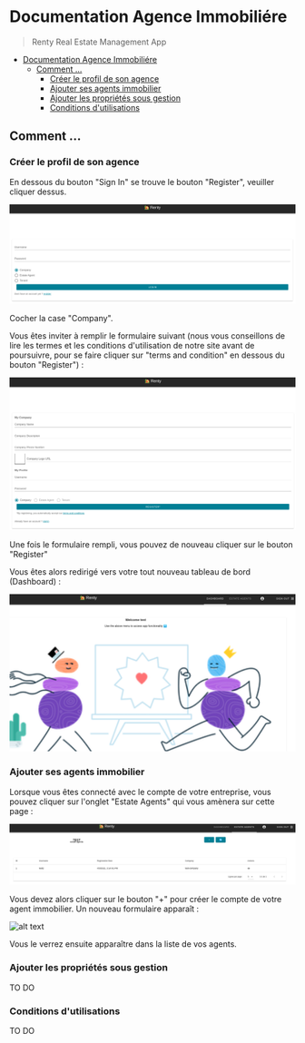 # Documentation Agence Immobiliére

> Renty Real Estate Management App

- [Documentation Agence Immobiliére](#documentation-agence-immobiliére)
  - [Comment ...](#comment-)
    - [Créer le profil de son agence](#créer-le-profil-de-son-agence)
    - [Ajouter ses agents immobilier](#ajouter-ses-agents-immobilier)
    - [Ajouter les propriétés sous gestion](#ajouter-les-propriétés-sous-gestion)
    - [Conditions d'utilisations](#conditions-dutilisations)

## Comment ...
### Créer le profil de son agence

En dessous du bouton "Sign In" se trouve le bouton "Register", veuiller cliquer dessus.

![alt text](../images/login_or_register.png "Register")

Cocher la case "Company".

Vous êtes inviter à remplir le formulaire suivant (nous vous conseillons de lire les termes et les conditions d'utilisation de notre site avant de poursuivre, pour se faire cliquer sur "terms and condition" en dessous du bouton "Register") : 

![alt text](../images/register_as_a_company.png "Register as a company")

Une fois le formulaire rempli, vous pouvez de nouveau cliquer sur le bouton "Register"

Vous êtes alors redirigé vers votre tout nouveau tableau de bord (Dashboard) :

![alt text](../images/dashboard_company.png "Dashboard company")

### Ajouter ses agents immobilier

Lorsque vous êtes connecté avec le compte de votre entreprise, vous pouvez cliquer sur l'onglet "Estate Agents" qui vous amènera sur cette page :

![alt text](../images/estate_agents_company.png "Estate agents company")

Vous devez alors cliquer sur le bouton "+" pour créer le compte de votre agent immobilier. Un nouveau formulaire apparaît :

![alt text](../images/create_estate_agent_account_company.png.png "Estate agents company")

Vous le verrez ensuite apparaître dans la liste de vos agents.
### Ajouter les propriétés sous gestion

TO DO

### Conditions d'utilisations

TO DO